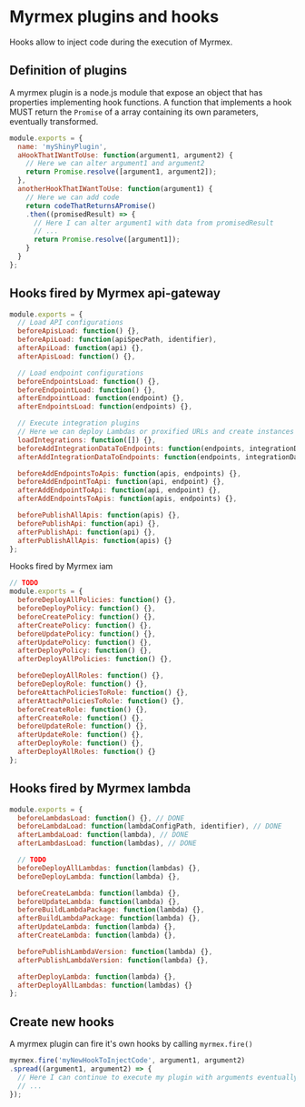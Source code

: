 Myrmex plugins and hooks
===

Hooks allow to inject code during the execution of Myrmex.

Definition of plugins
---

A myrmex plugin is a node.js module that expose an object that has properties implementing hook functions.
A function that implements a hook MUST return the `Promise` of a array containing its own parameters,
eventually transformed.

```javascript
module.exports = {
  name: 'myShinyPlugin',
  aHookThatIWantToUse: function(argument1, argument2) {
    // Here we can alter argument1 and argument2
    return Promise.resolve([argument1, argument2]);
  },
  anotherHookThatIWantToUse: function(argument1) {
    // Here we can add code
    return codeThatReturnsAPromise()
    .then((promisedResult) => {
      // Here I can alter argument1 with data from promisedResult
      // ...
      return Promise.resolve([argument1]);
    }
  }
};
```

Hooks fired by Myrmex api-gateway
---

```javascript
module.exports = {
  // Load API configurations
  beforeApisLoad: function() {},
  beforeApiLoad: function(apiSpecPath, identifier),
  afterApiLoad: function(api) {},
  afterApisLoad: function() {},

  // Load endpoint configurations
  beforeEndpointsLoad: function() {},
  beforeEndpointLoad: function() {},
  afterEndpointLoad: function(endpoint) {},
  afterEndpointsLoad: function(endpoints) {},

  // Execute integration plugins
  // Here we can deploy Lambdas or proxified URLs and create instances of IntegrationDataInjector
  loadIntegrations: function([]) {},
  beforeAddIntegrationDataToEndpoints: function(endpoints, integrationDataInjectors) {},
  afterAddIntegrationDataToEndpoints: function(endpoints, integrationDataInjectors) {},

  beforeAddEndpointsToApis: function(apis, endpoints) {},
  beforeAddEndpointToApi: function(api, endpoint) {},
  afterAddEndpointToApi: function(api, endpoint) {},
  afterAddEndpointsToApis: function(apis, endpoints) {},

  beforePublishAllApis: function(apis) {},
  beforePublishApi: function(api) {},
  afterPublishApi: function(api) {},
  afterPublishAllApis: function(apis) {}
};
```

Hooks fired by Myrmex iam

```javascript
// TODO
module.exports = {
  beforeDeployAllPolicies: function() {},
  beforeDeployPolicy: function() {},
  beforeCreatePolicy: function() {},
  afterCreatePolicy: function() {},
  beforeUpdatePolicy: function() {},
  afterUpdatePolicy: function() {},
  afterDeployPolicy: function() {},
  afterDeployAllPolicies: function() {},

  beforeDeployAllRoles: function() {},
  beforeDeployRole: function() {},
  beforeAttachPoliciesToRole: function() {},
  afterAttachPoliciesToRole: function() {},
  beforeCreateRole: function() {},
  afterCreateRole: function() {},
  beforeUpdateRole: function() {},
  afterUpdateRole: function() {},
  afterDeployRole: function() {},
  afterDeployAllRoles: function() {}
};
```

Hooks fired by Myrmex lambda
---

```javascript
module.exports = {
  beforeLambdasLoad: function() {}, // DONE
  beforeLambdaLoad: function(lambdaConfigPath, identifier), // DONE
  afterLambdaLoad: function(lambda), // DONE
  afterLambdasLoad: function(lambdas), // DONE

  // TODO
  beforeDeployAllLambdas: function(lambdas) {},
  beforeDeployLambda: function(lambda) {},

  beforeCreateLambda: function(lambda) {},
  beforeUpdateLambda: function(lambda) {},
  beforeBuildLambdaPackage: function(lambda) {},
  afterBuildLambdaPackage: function(lambda) {},
  afterUpdateLambda: function(lambda) {},
  afterCreateLambda: function(lambda) {},

  beforePublishLambdaVersion: function(lambda) {},
  afterPublishLambdaVersion: function(lambda) {},

  afterDeployLambda: function(lambda) {},
  afterDeployAllLambdas: function(lambdas) {}
};
```

Create new hooks
---

A myrmex plugin can fire it's own hooks by calling `myrmex.fire()`

```javascript
myrmex.fire('myNewHookToInjectCode', argument1, argument2)
.spread((argument1, argument2) => {
  // Here I can continue to execute my plugin with arguments eventually transformed by other plugins
  // ...
});
```

